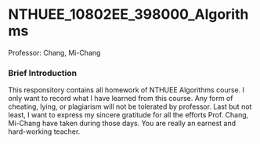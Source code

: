 # NTHUEE_10802EE_398000_Algorithms
Professor: Chang, Mi-Chang

### Brief Introduction
This responsitory contains all homework of NTHUEE Algorithms course. I only want to record what I have learned from this course. Any form of cheating, lying, or plagiarism will not be tolerated by professor. Last but not least, I want to express my sincere gratitude for all the efforts Prof. Chang, Mi-Chang have taken during those days. You are really an earnest and hard-working teacher.
